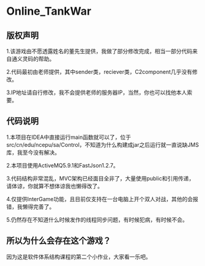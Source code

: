 # Online_TankWar
## 版权声明
1.该游戏由不愿透露姓名的董先生提供，我做了部分修改完成，相当一部分代码来自通义灵码的帮助。

2.代码最初由老师提供，其中sender类，reciever类，C2component几乎没有修改。

3.IP地址请自行修改，我不会提供老师的服务器IP，当然，你也可以找他本人索要。

## 代码说明
1.本项目在IDEA中直接运行main函数就可以了，位于src/cn/edu/ncepu/sa/Control，不知道为什么构建成jar之后运行就一直说缺JMS库，我至今没有解决。

2.本项目使用ActiveMQ5.9.1和FastJson1.2.7。

3.代码结构非常混乱，MVC架构已经面目全非了，大量使用public和引用传递，请体谅，你就算不想体谅我也懒得改了。

4.仅提供InterGame功能，且目前仅支持在一台电脑上开个双人对战，其他的会报错，我懒得完善了。

5.仍然存在不知道什么时候发作的线程同步问题，有时候犯病，有时候不会。

## 所以为什么会存在这个游戏？
因为这是软件体系结构课程的第二个小作业，大家看一乐吧。
